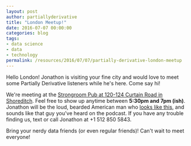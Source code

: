 ```yaml
---
layout: post
author: partiallyderivative
title: "London Meetup!"
date: 2016-07-07 00:00:00
categories: blog
tags:
- data science
- data
- technology
permalink: /resources/2016/07/07/partially-derivative-london-meetup
---
```


Hello London! Jonathon is visiting your fine city and would love to meet some Partially Derivative listeners while he's here. Come say hi! 

We're meeting at the [Strongroom Pub at 120-124 Curtain Road in Shoreditch](https://www.google.nl/maps/place/Strongroom+Bar+%26+Kitchen/@51.5259577,-0.0801095,15z/data=!4m5!3m4!1s0x0:0xe83a97ace7e8e22d!8m2!3d51.5259577!4d-0.0801095). Feel free to show up anytime between **5:30pm and 7pm (ish)**. Jonathon will be the loud, bearded American man who [looks like this](https://pbs.twimg.com/profile_images/688442167837069313/UVQ0ck05.jpg), and sounds like that guy you've heard on the podcast. If you have any trouble finding us, text or call Jonathon at +1 512 850 5843.  

Bring your nerdy data friends (or even regular friends)! Can't wait to meet everyone!